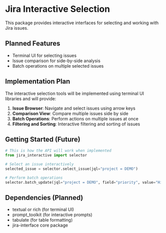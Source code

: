 # Jira Interactive Selection

This package provides interactive interfaces for selecting and working with Jira issues.

## Planned Features

- Terminal UI for selecting issues
- Issue comparison for side-by-side analysis
- Batch operations on multiple selected issues

## Implementation Plan

The interactive selection tools will be implemented using terminal UI libraries and will provide:

1. **Issue Browser**: Navigate and select issues using arrow keys
2. **Comparison View**: Compare multiple issues side by side
3. **Batch Operations**: Perform actions on multiple issues at once
4. **Filtering and Sorting**: Interactive filtering and sorting of issues

## Getting Started (Future)

```python
# This is how the API will work when implemented
from jira_interactive import selector

# Select an issue interactively
selected_issue = selector.select_issue(jql="project = DEMO")

# Perform batch operations
selector.batch_update(jql="project = DEMO", field="priority", value="High")
```

## Dependencies (Planned)

- textual or rich (for terminal UI)
- prompt_toolkit (for interactive prompts)
- tabulate (for table formatting)
- jira-interface core package 